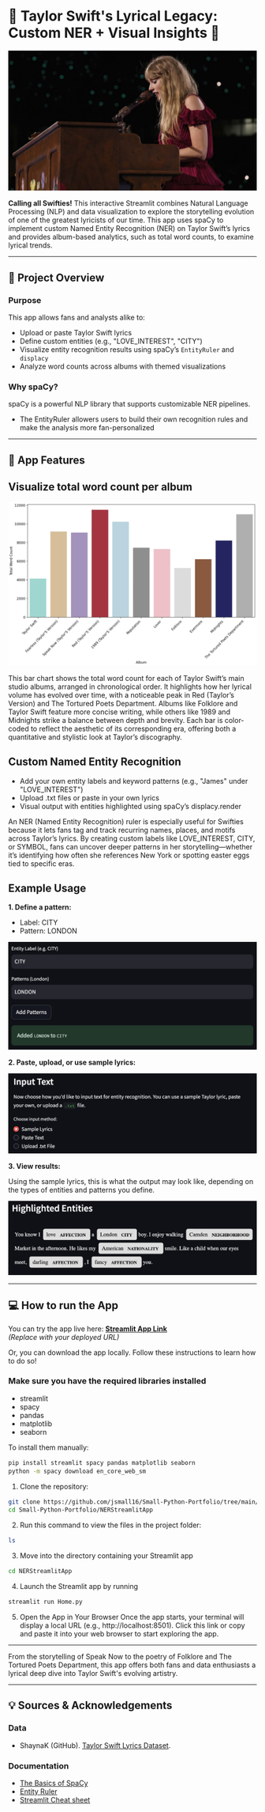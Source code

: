 # 🎤 Taylor Swift's Lyrical Legacy: Custom NER + Visual Insights 🎤
![TSPIANO](maxresdefault.jpg)

**Calling all Swifties!** This interactive Streamlit combines Natural Language Processing (NLP) and data visualization to explore the storytelling evolution of one of the greatest lyricists of our time. This app uses spaCy to implement custom Named Entity Recognition (NER) on Taylor Swift’s lyrics and provides album-based analytics, such as total word counts, to examine lyrical trends.

---

## 📁 Project Overview

### Purpose
This app allows fans and analysts alike to:
- Upload or paste Taylor Swift lyrics
- Define custom entities (e.g., "LOVE_INTEREST", "CITY")
- Visualize entity recognition results using spaCy’s `EntityRuler` and `displacy`
- Analyze word counts across albums with themed visualizations

### Why spaCy?
spaCy is a powerful NLP library that supports customizable NER pipelines. 
- The EntityRuler allowers users to build their own recognition rules and make the analysis more fan-personalized
---

## 🔧 App Features 

## Visualize total word count per album

![TSDATA](TSDATA.png)

This bar chart shows the total word count for each of Taylor Swift’s main studio albums, arranged in chronological order. It highlights how her lyrical volume has evolved over time, with a noticeable peak in Red (Taylor’s Version) and The Tortured Poets Department. Albums like Folklore and Taylor Swift feature more concise writing, while others like 1989 and Midnights strike a balance between depth and brevity. Each bar is color-coded to reflect the aesthetic of its corresponding era, offering both a quantitative and stylistic look at Taylor’s discography.


## Custom Named Entity Recognition 
- Add your own entity labels and keyword patterns (e.g., "James" under "LOVE_INTEREST")
- Upload .txt files or paste in your own lyrics
- Visual output with entities highlighted using spaCy’s displacy.render

An NER (Named Entity Recognition) ruler is especially useful for Swifties because it lets fans tag and track recurring names, places, and motifs across Taylor’s lyrics. By creating custom labels like LOVE_INTEREST, CITY, or SYMBOL, fans can uncover deeper patterns in her storytelling—whether it’s identifying how often she references New York or spotting easter eggs tied to specific eras.

## Example Usage
**1. Define a pattern:**
  - Label: CITY
  - Pattern: LONDON

![APPUI](APP_UI.png)

**2. Paste, upload, or use sample lyrics:**


![text](Text_type.png)


**3. View results:**

Using the sample lyrics, this is what the output may look like, depending on the types of entities and patterns you define. 

![DISPLACY](SpaCy_display.png)

---
## 💻 How to run the App

You can try the app live here: [**Streamlit App Link**](https://your-app-url.streamlit.app)  
*(Replace with your deployed URL)*

Or, you can download the app locally. Follow these instructions to learn how to do so!

### Make sure you have the required libraries installed
  - streamlit
  - spacy
  - pandas
  - matplotlib
  - seaborn

To install them manually:
```bash
pip install streamlit spacy pandas matplotlib seaborn
python -m spacy download en_core_web_sm
```

1. Clone the repository:
```bash
git clone https://github.com/jsmall16/Small-Python-Portfolio/tree/main/NERStreamlitApp
cd Small-Python-Portfolio/NERStreamlitApp
```

2. Run this command to view the files in the project folder:
```bash
ls
```
3. Move into the directory containing your Streamlit app
```bash
cd NERStreamlitApp
```
4. Launch the Streamlit app by running
```bash
streamlit run Home.py
```
5. Open the App in Your Browser Once the app starts, your terminal will display a local URL (e.g., http://localhost:8501). Click this link or copy and paste it into your web browser to start exploring the app.

---

From the storytelling of Speak Now to the poetry of Folklore and The Tortured Poets Department, this app offers both fans and data enthusiasts a lyrical deep dive into Taylor Swift's evolving artistry.

---

## 💡 Sources & Acknowledgements

### Data

- ShaynaK (GitHub). [Taylor Swift Lyrics Dataset](https://github.com/shaynak/taylor-swift-lyrics).

### Documentation 

- [The Basics of SpaCy](https://spacy.pythonhumanities.com/01_01_install_and_containers.html)
- [Entity Ruler](https://spacy.io/api/entityruler)
- [Streamlit Cheat sheet](https://cheat-sheet.streamlit.app/) 
